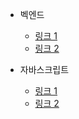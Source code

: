 - 벡엔드<br>
  - [링크 1](https://velog.io/@joosing/large-file-server-performance-improvers-1)
  - [링크 2](https://velog.io/@haerong22/%EC%98%81%EC%83%81-%EC%8A%A4%ED%8A%B8%EB%A6%AC%EB%B0%8D-2.-%ED%8C%8C%EC%9D%BC-%EB%B6%84%ED%95%A0-%EC%97%85%EB%A1%9C%EB%93%9C)

- 자바스크립트
  - [링크 1](https://devshoveling.tistory.com/entry/javascriptchunked-%ED%8C%8C%EC%9D%BC-%EC%97%85%EB%A1%9C%EB%93%9C-with-ajax-django)
  - [링크 2](https://blog.naver.com/incunv/223506887618?fromRss=true&trackingCode=rss)
